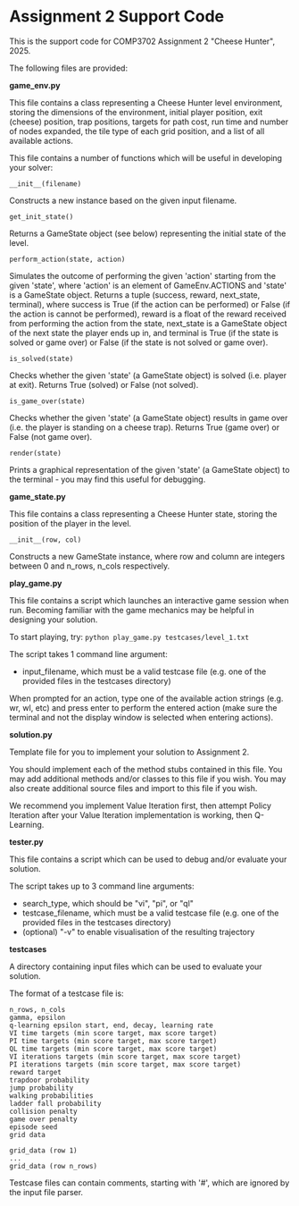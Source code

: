 # Assignment 2 Support Code

This is the support code for COMP3702 Assignment 2 "Cheese Hunter", 2025.

The following files are provided:

**game_env.py**

This file contains a class representing a Cheese Hunter level environment, storing the dimensions of the environment, initial player position, exit (cheese) position, trap positions, targets for path cost, run time and number of nodes expanded, the tile type of each grid position, and a list of all available actions.

This file contains a number of functions which will be useful in developing your solver:

~~~~~
__init__(filename)
~~~~~
Constructs a new instance based on the given input filename.


~~~~~
get_init_state()
~~~~~
Returns a GameState object (see below) representing the initial state of the level.


~~~~~
perform_action(state, action)
~~~~~
Simulates the outcome of performing the given 'action' starting from the given 'state', where 'action' is an element of GameEnv.ACTIONS and 'state' is a GameState object. Returns a tuple (success, reward, next_state, terminal), where success is True (if the action can be performed) or False (if the action is cannot be performed), reward is a float of the reward received from performing the action from the state, next_state is a GameState object of the next state the player ends up in, and terminal is True (if the state is solved or game over) or False (if the state is not solved or game over).


~~~~~
is_solved(state)
~~~~~
Checks whether the given 'state' (a GameState object) is solved (i.e. player at exit). Returns True (solved) or False (not solved).


~~~~~
is_game_over(state)
~~~~~
Checks whether the given 'state' (a GameState object) results in game over (i.e. the player is standing on a cheese trap). Returns True (game over) or False (not game over).


~~~~~
render(state)
~~~~~
Prints a graphical representation of the given 'state' (a GameState object) to the terminal - you may find this useful for debugging.


**game_state.py**

This file contains a class representing a Cheese Hunter state, storing the position of the player in the level.

~~~~~
__init__(row, col)
~~~~~
Constructs a new GameState instance, where row and column are integers between 0 and n_rows, n_cols respectively.


**play_game.py**

This file contains a script which launches an interactive game session when run. Becoming familiar with the game mechanics may be helpful in designing your solution.

To start playing, try:
`python play_game.py testcases/level_1.txt`

The script takes 1 command line argument:
- input_filename, which must be a valid testcase file (e.g. one of the provided files in the testcases directory)

When prompted for an action, type one of the available action strings (e.g. wr, wl, etc) and press enter to perform the entered action (make sure the terminal and not the display window is selected when entering actions).


**solution.py**

Template file for you to implement your solution to Assignment 2.

You should implement each of the method stubs contained in this file. You may add additional methods and/or classes to this file if you wish. You may also create additional source files and import to this file if you wish.

We recommend you implement Value Iteration first, then attempt Policy Iteration after your Value Iteration implementation is working, then Q-Learning.


**tester.py**

This file contains a script which can be used to debug and/or evaluate your solution.

The script takes up to 3 command line arguments:
- search_type, which should be "vi", "pi", or "ql"
- testcase_filename, which must be a valid testcase file (e.g. one of the provided files in the testcases directory)
- (optional) "-v" to enable visualisation of the resulting trajectory


**testcases**

A directory containing input files which can be used to evaluate your solution.

The format of a testcase file is:
~~~~~
n_rows, n_cols
gamma, epsilon
q-learning epsilon start, end, decay, learning rate
VI time targets (min score target, max score target)
PI time targets (min score target, max score target)
QL time targets (min score target, max score target)
VI iterations targets (min score target, max score target)
PI iterations targets (min score target, max score target)
reward target
trapdoor probability
jump probability
walking probabilities
ladder fall probability
collision penalty
game over penalty
episode seed
grid data

grid_data (row 1)
...
grid_data (row n_rows)
~~~~~

Testcase files can contain comments, starting with '#', which are ignored by the input file parser.
